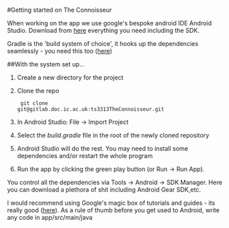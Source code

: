 #Getting started on The Connoisseur

When working on the app we use google's bespoke android IDE Android Studio. Download from [here](https://developer.android.com/sdk/index.html) everything you need including the SDK.

Gradle is the 'build system of choice', it hooks up the dependencies seamlessly - you need this too ([here](https://gradle.org))

##With the system set up...

1. Create a new directory for the project
2. Clone the repo

		git clone 										git@gitlab.doc.ic.ac.uk:ts3313TheConnoisseur.git

3. In Android Studio: File -> Import Project
4. Select the *build.gradle* file in the root of the newly cloned repository
5. Android Studio will do the rest. You may need to install some dependencies and/or restart the whole program
6. Run the app by clicking the green play button (or Run -> Run App).

You control all the dependencies via Tools -> Android -> SDK Manager. Here you can download a plethora of shit including Android Gear SDK,etc.

I would recommend using Google's magic box of tutorials and guides - its really good ([here](http://developer.android.com/index.html)). As a rule of thumb before you get used to Android, write any code in app/src/main/java
